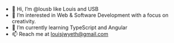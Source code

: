 - 👋 Hi, I’m @lousb like Louis and USB
- 👀 I’m interested in Web & Software Development with a focus on creativity.
- 🌱 I’m currently learning TypeScript and Angular
- 📫 Reach me at louisjwyeth@gmail.com
